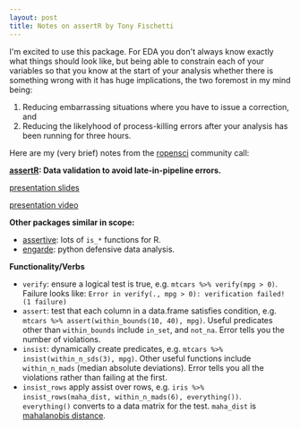 ```yaml
---
layout: post
title: Notes on assertR by Tony Fischetti
---
```


I'm excited to use this package. For EDA you don't always know exactly what things should look like, but being able to constrain each of your variables so that you know at the start of your analysis whether there is something wrong with it has huge implications, the two foremost in my mind being:

1. Reducing embarrassing situations where you have to issue a correction, and
2. Reducing the likelyhood of process-killing errors after your analysis has been running for three hours.

Here are my (very brief) notes from the [ropensci](https://ropensci.org/) community call:

**[assertR](https://github.com/tonyfischetti/assertr): Data validation to avoid late-in-pipeline errors.**

[presentation slides](http://statethatiamin.onlythisrose.com/assertr-presentation.html)

[presentation video](https://vimeo.com/channels/rocommunitycalls)

**Other packages similar in scope:**

* [assertive](https://cran.r-project.org/web/packages/assertive/index.html): lots of `is_*` functions for R.
* [engarde](https://github.com/TomAugspurger/engarde): python defensive data analysis.

**Functionality/Verbs**

* `verify`: ensure a logical test is true, e.g. `mtcars %>% verify(mpg > 0)`. Failure looks like: `Error in verify(., mpg > 0): verification failed! (1 failure)`
* `assert`: test that each column in a data.frame satisfies condition, e.g. `mtcars %>% assert(within_bounds(10, 40), mpg)`. Useful predicates other than `within_bounds` include `in_set`, and `not_na`. Error tells you the number of violations.
* `insist`: dynamically create predicates, e.g. `mtcars %>% insist(within_n_sds(3), mpg)`. Other useful functions include `within_n_mads` (median absolute deviations). Error tells you all the violations rather than failing at the first.
* `insist_rows` apply assist over rows, e.g. `iris %>% insist_rows(maha_dist, within_n_mads(6), everything())`. `everything()` converts to a data matrix for the test. `maha_dist` is [mahalanobis distance](https://en.wikipedia.org/wiki/Mahalanobis_distance).